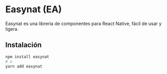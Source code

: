 # Easynat (EA)

Easynat es una librería de componentes para React Native, fácil de usar y ligera.

## Instalación

```bash
npm install easynat
# o
yarn add easynat
